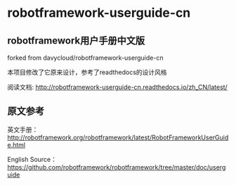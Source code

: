 # robotframework-userguide-cn

## robotframework用户手册中文版

forked from davycloud/robotframework-userguide-cn

本项目修改了它原来设计，参考了readthedocs的设计风格

阅读文档: http://robotframework-userguide-cn.readthedocs.io/zh_CN/latest/


## 原文参考

英文手册：http://robotframework.org/robotframework/latest/RobotFrameworkUserGuide.html

English Source：https://github.com/robotframework/robotframework/tree/master/doc/userguide
